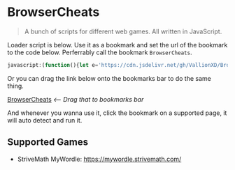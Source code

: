 # BrowserCheats
>  A bunch of scripts for different web games. All written in JavaScript.

Loader script is below. Use it as a bookmark and set the url of the bookmark to the code below. Perferrably call the bookmark `BrowserCheats`.

```JavaScript
javascript:(function(){let e='https://cdn.jsdelivr.net/gh/VallionXD/BrowserCheats@latest/Loader.js',t=document.createElement('script');t.src=e,document.head.appendChild(t);})();
```

Or you can drag the link below onto the bookmarks bar to do the same thing.

<a href="[BrowserCheats](javascript:(function(){let e='https://cdn.jsdelivr.net/gh/VallionXD/BrowserCheats@latest/Loader.js',t=document.createElement('script');t.src=e,document.head.appendChild(t);})();">BrowserCheats</a> *<-- Drag that to bookmarks bar*

And whenever you wanna use it, click the bookmark on a supported page, it will auto detect and run it.
## Supported Games
- StriveMath MyWordle: https://mywordle.strivemath.com/

